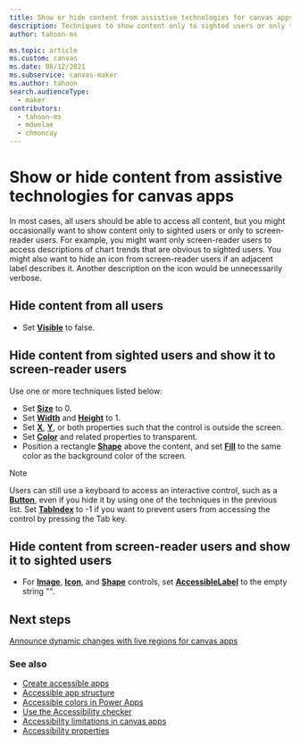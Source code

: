 ```yaml
---
title: Show or hide content from assistive technologies for canvas apps
description: Techniques to show content only to sighted users or only to screen-reader users only for canvas apps
author: tahoon-ms

ms.topic: article
ms.custom: canvas
ms.date: 08/12/2021
ms.subservice: canvas-maker
ms.author: tahoon
search.audienceType:
  - maker
contributors:
  - tahoon-ms
  - mduelae
  - chmoncay
---
```


# Show or hide content from assistive technologies for canvas apps

In most cases, all users should be able to access all content, but you might occasionally want to show content only to sighted users or only to screen-reader users. For example, you might want only screen-reader users to access descriptions of chart trends that are obvious to sighted users. You might also want to hide an icon from screen-reader users if an adjacent label describes it. Another description on the icon would be unnecessarily verbose.

## Hide content from all users

* Set **[Visible](controls/properties-core.md)** to false.

## Hide content from sighted users and show it to screen-reader users

Use one or more techniques listed below:

* Set **[Size](controls/properties-text.md)** to 0.
* Set **[Width](controls/properties-size-location.md)** and **[Height](controls/properties-size-location.md)** to 1.
* Set **[X](controls/properties-size-location.md)**, **[Y](controls/properties-size-location.md)**, or both properties such that the control is outside the screen.
* Set **[Color](controls/properties-color-border.md)** and related properties to transparent.
* Position a rectangle **[Shape](controls/control-shapes-icons.md)** above the content, and set **[Fill](controls/properties-color-border.md)** to the same color as the background color of the screen.

> [!NOTE]
> Users can still use a keyboard to access an interactive control, such as a **[Button](controls/control-button.md)**, even if you hide it by using one of the techniques in the previous list. Set **[TabIndex](controls/properties-accessibility.md)** to -1 if you want to prevent users from accessing the control by pressing the Tab key.

## Hide content from screen-reader users and show it to sighted users

* For **[Image](controls/control-image.md)**, **[Icon](controls/control-shapes-icons.md)**, and **[Shape](controls/control-shapes-icons.md)** controls, set **[AccessibleLabel](controls/properties-accessibility.md)** to the empty string "".

## Next steps

[Announce dynamic changes with live regions for canvas apps](accessible-apps-live-regions.md)

### See also

- [Create accessible apps](accessible-apps.md)
- [Accessible app structure](accessible-apps-structure.md)
- [Accessible colors in Power Apps](accessible-apps-color.md)
- [Use the Accessibility checker](accessibility-checker.md)
- [Accessibility limitations in canvas apps](accessible-apps-limitations.md)
- [Accessibility properties](controls/properties-accessibility.md)
